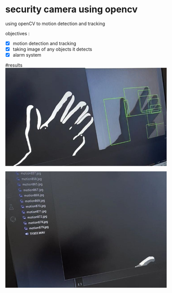 # security camera using opencv
using openCV to motion detection and tracking

objectives :
- [x] motion detection and tracking
- [x] taking image of any objects it detects
- [x] alarm system

#results
![alt text](https://github.com/amousavi9/security-camera-using-opencv/blob/main/results/img-res1.jpg??raw=true "motion detection")

![alt text](https://github.com/amousavi9/security-camera-using-opencv/blob/main/results/img-res2.jpg??raw=true "taking image of any objects it detects")
